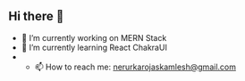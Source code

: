 ## Hi there 👋
- 🔭 I’m currently working on MERN Stack
- 🌱 I’m currently learning React ChakraUI
- - 📫 How to reach me: nerurkarojaskamlesh@gmail.com
<!--
**Ojas-Nerurkar/Ojas-Nerurkar** is a ✨ _special_ ✨ repository because its `README.md` (this file) appears on your GitHub profile.

Here are some ideas to get you started:

- 🔭 I’m currently working on MERN Stack
- 🌱 I’m currently learning React ChakraUI
- 👯 I’m looking to collaborate on ...
- 🤔 I’m looking for help with ...
- 💬 Ask me about ...
- 📫 How to reach me: nerurkarojaskamlesh@gmail.com
- 😄 Pronouns: ...
- ⚡ Fun fact: ...
-->
